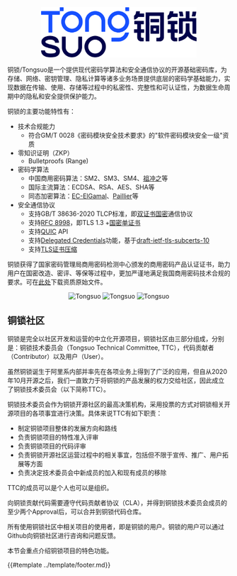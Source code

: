 <div align=center>
<img src="images/tongsuo.png" alt="Tongsuo" style="width: 70%; height: 70%">
</div>

铜锁/Tongsuo是一个提供现代密码学算法和安全通信协议的开源基础密码库，为存储、网络、密钥管理、隐私计算等诸多业务场景提供底层的密码学基础能力，实现数据在传输、使用、存储等过程中的私密性、完整性和可认证性，为数据生命周期中的隐私和安全提供保护能力。

铜锁的主要功能特性有：

  * 技术合规能力
    * 符合GM/T 0028《密码模块安全技术要求》的"软件密码模块安全一级"资质
  * 零知识证明（ZKP）
    * Bulletproofs (Range)
  * 密码学算法
    * 中国商用密码算法：SM2、SM3、SM4、[祖冲之](https://www.yuque.com/tsdoc/ts/copzp3)等
    * 国际主流算法：ECDSA、RSA、AES、SHA等
    * 同态加密算法：[EC-ElGamal](https://www.yuque.com/tsdoc/misc/ec-elgamal)、[Paillier](https://www.yuque.com/tsdoc/misc/rdibad)等
  * 安全通信协议
    * 支持GB/T 38636-2020 TLCP标准，即[双证书国密](https://www.yuque.com/tsdoc/ts/hedgqf)通信协议
    * 支持[RFC 8998](https://datatracker.ietf.org/doc/html/rfc8998)，即TLS 1.3 +[国密单证书](https://www.yuque.com/tsdoc/ts/grur3x)
    * 支持[QUIC](https://datatracker.ietf.org/doc/html/rfc9000) API
    * 支持[Delegated Credentials](https://www.yuque.com/tsdoc/ts/leubbg)功能，基于[draft-ietf-tls-subcerts-10](https://www.ietf.org/archive/id/draft-ietf-tls-subcerts-10.txt)
    * 支持[TLS证书压缩](https://www.yuque.com/tsdoc/ts/df5pyi)


铜锁获得了国家密码管理局商用密码检测中心颁发的商用密码产品认证证书，助力用户在国密改造、密评、等保等过程中，更加严谨地满足我国商用密码技术合规的要求。可在[此处](https://www.yuque.com/tsdoc/misc/st247r05s8b5dtct)下载资质原始文件。

<div align=center>
<span>
<img src="images/tongsuo_android.png" alt="Tongsuo" style="width: 32%; height: 32%">
</span>
<span>
<img src="images/tongsuo_ios.png" alt="Tongsuo" style="width: 32%; height: 32%">
</span>
<span>
<img src="images/tongsuo_linux.png" alt="Tongsuo" style="width: 32%; height: 32%">
</span>
</div>

## 铜锁社区

铜锁是完全以社区开发和运营的中立化开源项目，铜锁社区由三部分组成，分别是：铜锁技术委员会（Tongsuo Technical Committee, TTC），代码贡献者（Contributor）以及用户（User）。

虽然铜锁诞生于阿里系内部并率先在各项业务上得到了广泛的应用，但自从2020年10月开源之后，我们一直致力于将铜锁的产品发展的权力交给社区，因此成立了铜锁技术委员会（以下简称TTC）。

铜锁技术委员会作为铜锁开源社区的最高决策机构，采用投票的方式对铜锁相关开源项目的各项事宜进行决策。具体来说TTC有如下职责：

* 制定铜锁项目整体的发展方向和路线
* 负责铜锁项目的特性准入评审
* 负责铜锁项目的代码评审
* 负责铜锁开源社区运营过程中的相关事宜，包括但不限于宣传、推广、用户拓展等方面
* 负责决定技术委员会中新成员的加入和现有成员的移除

TTC的成员可以是个人也可以是组织。

向铜锁贡献代码需要遵守代码贡献者协议（CLA），并得到铜锁技术委员会成员的至少两个Approval后，可以合并到铜锁代码仓库。

所有使用铜锁社区中相关项目的使用者，即是铜锁的用户。铜锁的用户可以通过Github向铜锁社区进行咨询和问题反馈。

本节会重点介绍铜锁项目的特色功能。

{{#template ../template/footer.md}}
